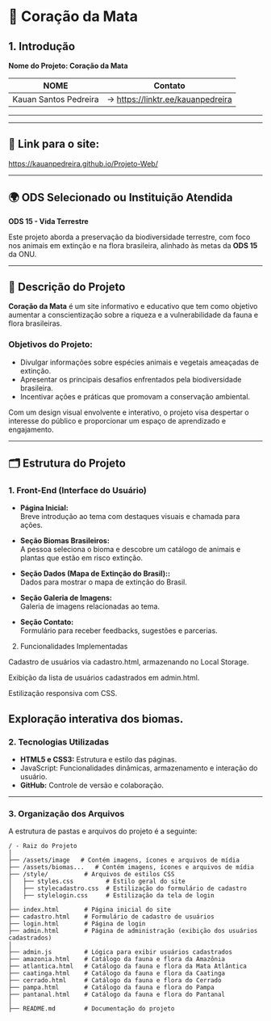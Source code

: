 # 🌳 **Coração da Mata**

## 1. Introdução

**Nome do Projeto: Coração da Mata**

NOME                               |Contato
-----------------------------------|----------------------------------------
Kauan Santos Pedreira              |-> https://linktr.ee/kauanpedreira
----------------------------------------------------------------------------

---

## 🔎 **Link para o site:**

https://kauanpedreira.github.io/Projeto-Web/

---

## 🌍 **ODS Selecionado ou Instituição Atendida**
**ODS 15 - Vida Terrestre**  

Este projeto aborda a preservação da biodiversidade terrestre, com foco nos animais em extinção e na flora brasileira, alinhado às metas da **ODS 15** da ONU.

---

## 📖 **Descrição do Projeto**
**Coração da Mata** é um site informativo e educativo que tem como objetivo aumentar a conscientização sobre a riqueza e a vulnerabilidade da fauna e flora brasileiras.

### **Objetivos do Projeto**:
- Divulgar informações sobre espécies animais e vegetais ameaçadas de extinção.  
- Apresentar os principais desafios enfrentados pela biodiversidade brasileira.  
- Incentivar ações e práticas que promovam a conservação ambiental.  

Com um design visual envolvente e interativo, o projeto visa despertar o interesse do público e proporcionar um espaço de aprendizado e engajamento.

---

## 🗂️ **Estrutura do Projeto**

### **1. Front-End (Interface do Usuário)**
- **Página Inicial:**  
  Breve introdução ao tema com destaques visuais e chamada para ações.  

- **Seção Biomas Brasileiros:**  
  A pessoa seleciona o bioma e descobre um catálogo de animais e plantas que estão em risco extinção.  

- **Seção Dados (Mapa de Extinção do Brasil)::**  
  Dados para mostrar o mapa de extinção do Brasil.

- **Seção Galeria de Imagens:**  
  Galeria de imagens relacionadas ao tema.

- **Seção Contato:**  
  Formulário para receber feedbacks, sugestões e parcerias.


2. Funcionalidades Implementadas

Cadastro de usuários via cadastro.html, armazenando no Local Storage.

Exibição da lista de usuários cadastrados em admin.html.

Estilização responsiva com CSS.

Exploração interativa dos biomas.
---


### **2. Tecnologias Utilizadas**
- **HTML5 e CSS3:** Estrutura e estilo das páginas.
- JavaScript: Funcionalidades dinâmicas, armazenamento e interação do usuário.    
- **GitHub:** Controle de versão e colaboração.  

---

### **3. Organização dos Arquivos**
A estrutura de pastas e arquivos do projeto é a seguinte:

```plaintext
/ - Raiz do Projeto
│
├── /assets/image   # Contém imagens, ícones e arquivos de mídia
├── /assets/biomas...   # Contém imagens, ícones e arquivos de mídia
├── /style/          # Arquivos de estilos CSS
│   ├── styles.css         # Estilo geral do site
│   ├── stylecadastro.css  # Estilização do formulário de cadastro
│   ├── stylelogin.css     # Estilização da tela de login
│
├── index.html       # Página inicial do site
├── cadastro.html    # Formulário de cadastro de usuários
├── login.html       # Página de login
├── admin.html       # Página de administração (exibição dos usuários cadastrados)
│
├── admin.js         # Lógica para exibir usuários cadastrados
├── amazonia.html    # Catálogo da fauna e flora da Amazônia
├── atlantica.html   # Catálogo da fauna e flora da Mata Atlântica
├── caatinga.html    # Catálogo da fauna e flora da Caatinga
├── cerrado.html     # Catálogo da fauna e flora do Cerrado
├── pampa.html       # Catálogo da fauna e flora do Pampa
├── pantanal.html    # Catálogo da fauna e flora do Pantanal
│
├── README.md        # Documentação do projeto
